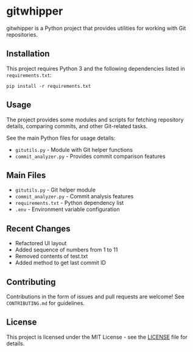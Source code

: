  # gitwhipper

gitwhipper is a Python project that provides utilities for working with Git repositories. 

## Installation

This project requires Python 3 and the following dependencies listed in `requirements.txt`:

```
pip install -r requirements.txt
```

## Usage

The project provides some modules and scripts for fetching repository details, comparing commits, and other Git-related tasks. 

See the main Python files for usage details:

- `gitutils.py` - Module with Git helper functions
- `commit_analyzer.py` - Provides commit comparison features  

## Main Files

- `gitutils.py` - Git helper module
- `commit_analyzer.py` - Commit analysis features
- `requirements.txt` - Python dependency list
- `.env` - Environment variable configuration

## Recent Changes

- Refactored UI layout
- Added sequence of numbers from 1 to 11
- Removed contents of test.txt
- Added method to get last commit ID

## Contributing

Contributions in the form of issues and pull requests are welcome! See `CONTRIBUTING.md` for guidelines.

## License

This project is licensed under the MIT License - see the [LICENSE](LICENSE) file for details.